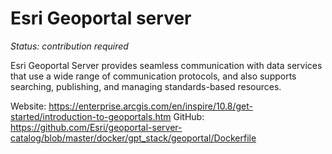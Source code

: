 # Esri Geoportal server

*Status: contribution required*

Esri Geoportal Server provides seamless communication with data services that use a wide range of communication protocols, and also supports searching, publishing, and managing standards-based resources.

Website: https://enterprise.arcgis.com/en/inspire/10.8/get-started/introduction-to-geoportals.htm
GitHub: https://github.com/Esri/geoportal-server-catalog/blob/master/docker/gpt_stack/geoportal/Dockerfile
